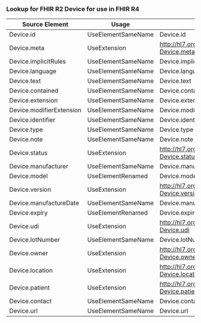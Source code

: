 ### Lookup for FHIR R2 Device for use in FHIR R4

| Source Element | Usage | Target |
| -------------- | ----- | ------ |
| Device.id | UseElementSameName | Device.id |
| Device.meta | UseExtension | http://hl7.org/fhir/1.0/StructureDefinition/extension-Device.meta |
| Device.implicitRules | UseElementSameName | Device.implicitRules |
| Device.language | UseElementSameName | Device.language |
| Device.text | UseElementSameName | Device.text |
| Device.contained | UseElementSameName | Device.contained |
| Device.extension | UseElementSameName | Device.extension |
| Device.modifierExtension | UseElementSameName | Device.modifierExtension |
| Device.identifier | UseElementSameName | Device.identifier |
| Device.type | UseElementSameName | Device.type |
| Device.note | UseElementSameName | Device.note |
| Device.status | UseExtension | http://hl7.org/fhir/1.0/StructureDefinition/extension-Device.status |
| Device.manufacturer | UseElementSameName | Device.manufacturer |
| Device.model | UseElementRenamed | Device.modelNumber |
| Device.version | UseExtension | http://hl7.org/fhir/1.0/StructureDefinition/extension-Device.version |
| Device.manufactureDate | UseElementSameName | Device.manufactureDate |
| Device.expiry | UseElementRenamed | Device.expirationDate |
| Device.udi | UseExtension | http://hl7.org/fhir/1.0/StructureDefinition/extension-Device.udi |
| Device.lotNumber | UseElementSameName | Device.lotNumber |
| Device.owner | UseExtension | http://hl7.org/fhir/1.0/StructureDefinition/extension-Device.owner |
| Device.location | UseExtension | http://hl7.org/fhir/1.0/StructureDefinition/extension-Device.location |
| Device.patient | UseExtension | http://hl7.org/fhir/1.0/StructureDefinition/extension-Device.patient |
| Device.contact | UseElementSameName | Device.contact |
| Device.url | UseElementSameName | Device.url |
